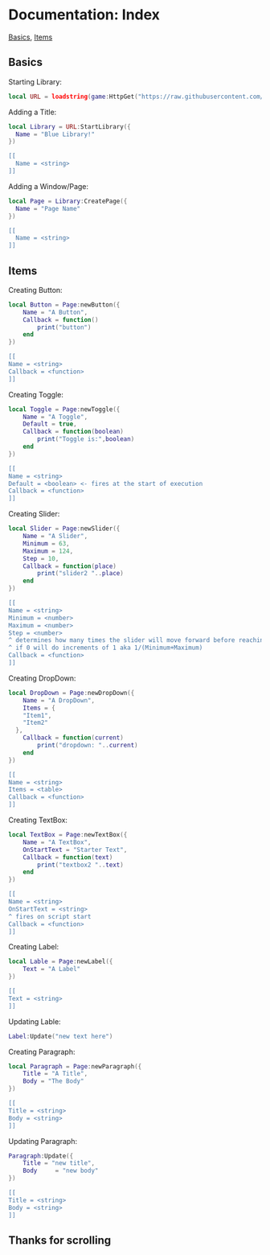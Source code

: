 # Documentation: Index
[Basics](https://github.com/idonthaveoneatm/Libraries/tree/normal/Blue#basics), [Items](https://github.com/idonthaveoneatm/Libraries/tree/normal/Blue#items)
## Basics
Starting Library:
```lua
local URL = loadstring(game:HttpGet("https://raw.githubusercontent.com/idonthaveoneatm/Libraries/normal/Blue/BlueLibrary.lua"))()
```
Adding a Title:
```lua
local Library = URL:StartLibrary({
  Name = "Blue Library!"
})

[[
  Name = <string> 
]]
```
Adding a Window/Page:
```lua
local Page = Library:CreatePage({
  Name = "Page Name"
})

[[
  Name = <string>
]]
```
## Items
Creating Button:
```lua
local Button = Page:newButton({
	Name = "A Button",
	Callback = function()
		print("button")
	end
})

[[
Name = <string>
Callback = <function>
]]
```
Creating Toggle:
```lua
local Toggle = Page:newToggle({
	Name = "A Toggle",
	Default = true,
	Callback = function(boolean)
		print("Toggle is:",boolean)
	end
})

[[
Name = <string>
Default = <boolean> <- fires at the start of execution
Callback = <function>
]]
```
Creating Slider:
```lua
local Slider = Page:newSlider({
	Name = "A Slider",
	Minimum = 63,
	Maximum = 124,
	Step = 10,
	Callback = function(place) 
		print("slider2 "..place)
	end
})

[[
Name = <string>
Minimum = <number>
Maximum = <number>
Step = <number>
^ determines how many times the slider will move forward before reaching end
^ if 0 will do increments of 1 aka 1/(Minimum+Maximum)
Callback = <function>
]]
```
Creating DropDown:
```lua
local DropDown = Page:newDropDown({
	Name = "A DropDown",
	Items = {
    "Item1", 
    "Item2"
  },
	Callback = function(current)
		print("dropdown: "..current)
	end
})

[[
Name = <string>
Items = <table>
Callback = <function>
]]
```
Creating TextBox:
```lua
local TextBox = Page:newTextBox({
	Name = "A TextBox",
	OnStartText = "Starter Text",
	Callback = function(text)
		print("textbox2 "..text)
	end
})

[[
Name = <string>
OnStartText = <string>
^ fires on script start
Callback = <function>
]]
```
Creating Label:
```lua
local Lable = Page:newLabel({
	Text = "A Label"
})

[[
Text = <string>
]]
```
Updating Lable:
```lua
Label:Update("new text here")
```
Creating Paragraph:
```lua
local Paragraph = Page:newParagraph({
	Title = "A Title",
	Body = "The Body"
})

[[
Title = <string>
Body = <string>
]]
```
Updating Paragraph:
```lua
Paragraph:Update({
	Title = "new title",
	Body	 = "new body"
})

[[
Title = <string>
Body = <string>
]]
```
## Thanks for scrolling
